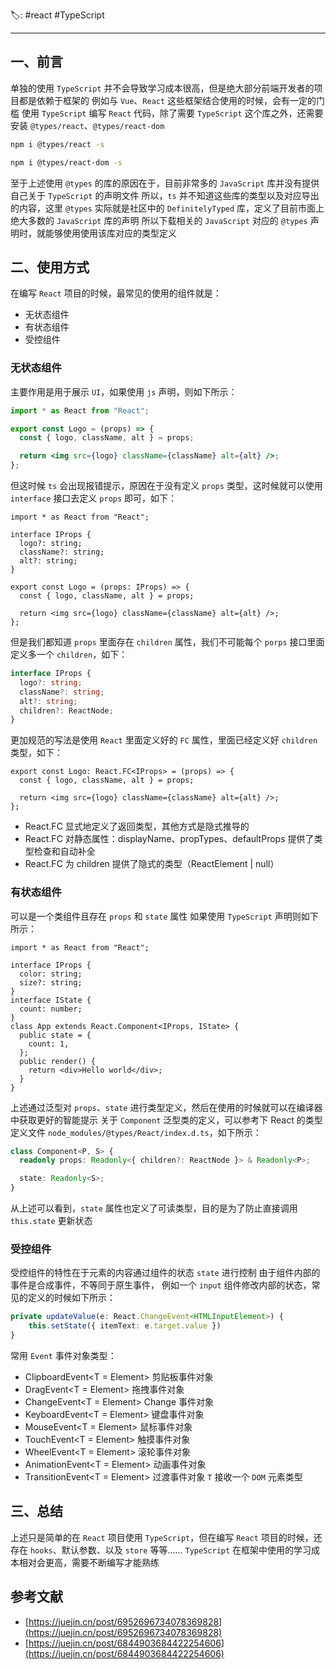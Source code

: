 🏷: #react #TypeScript
***
## 一、前言
单独的使用 `TypeScript` 并不会导致学习成本很高，但是绝大部分前端开发者的项目都是依赖于框架的
例如与 `Vue`、`React` 这些框架结合使用的时候，会有一定的门槛
使用 `TypeScript` 编写 `React` 代码，除了需要 `TypeScript` 这个库之外，还需要安装 `@types/react`、`@types/react-dom`
```bash
npm i @types/react -s

npm i @types/react-dom -s
```
至于上述使用 `@types` 的库的原因在于，目前非常多的 `JavaScript` 库并没有提供自己关于 `TypeScript` 的声明文件
所以，`ts` 并不知道这些库的类型以及对应导出的内容，这里 `@types` 实际就是社区中的 `DefinitelyTyped` 库，定义了目前市面上绝大多数的 `JavaScript` 库的声明
所以下载相关的 `JavaScript` 对应的 `@types` 声明时，就能够使用使用该库对应的类型定义
## 二、使用方式
在编写 `React` 项目的时候，最常见的使用的组件就是：
- 无状态组件
- 有状态组件
- 受控组件
### 无状态组件
主要作用是用于展示 `UI`，如果使用 `js` 声明，则如下所示：
```jsx
import * as React from "React";

export const Logo = (props) => {
  const { logo, className, alt } = props;

  return <img src={logo} className={className} alt={alt} />;
};
```
但这时候 `ts` 会出现报错提示，原因在于没有定义 `props` 类型，这时候就可以使用 `interface` 接口去定义 `props` 即可，如下：
```tsx
import * as React from "React";

interface IProps {
  logo?: string;
  className?: string;
  alt?: string;
}

export const Logo = (props: IProps) => {
  const { logo, className, alt } = props;

  return <img src={logo} className={className} alt={alt} />;
};
```
但是我们都知道 `props` 里面存在 `children` 属性，我们不可能每个 `porps` 接口里面定义多一个 `children`，如下：
```ts
interface IProps {
  logo?: string;
  className?: string;
  alt?: string;
  children?: ReactNode;
}
```
更加规范的写法是使用 `React` 里面定义好的 `FC` 属性，里面已经定义好 `children` 类型，如下：
```tsx
export const Logo: React.FC<IProps> = (props) => {
  const { logo, className, alt } = props;

  return <img src={logo} className={className} alt={alt} />;
};
```
- React.FC 显式地定义了返回类型，其他方式是隐式推导的
- React.FC 对静态属性：displayName、propTypes、defaultProps 提供了类型检查和自动补全
- React.FC 为 children 提供了隐式的类型（ReactElement | null）
### 有状态组件
可以是一个类组件且存在 `props` 和 `state` 属性
如果使用 `TypeScript` 声明则如下所示：
```tsx
import * as React from "React";

interface IProps {
  color: string;
  size?: string;
}
interface IState {
  count: number;
}
class App extends React.Component<IProps, IState> {
  public state = {
    count: 1,
  };
  public render() {
    return <div>Hello world</div>;
  }
}
```
上述通过泛型对 `props`、`state` 进行类型定义，然后在使用的时候就可以在编译器中获取更好的智能提示
关于 `Component` 泛型类的定义，可以参考下 React 的类型定义文件 `node_modules/@types/React/index.d.ts`，如下所示：
```ts
class Component<P, S> {
  readonly props: Readonly<{ children?: ReactNode }> & Readonly<P>;

  state: Readonly<S>;
}
```
从上述可以看到，`state` 属性也定义了可读类型，目的是为了防止直接调用 `this.state` 更新状态
### 受控组件
受控组件的特性在于元素的内容通过组件的状态 `state` 进行控制
由于组件内部的事件是合成事件，不等同于原生事件，
例如一个 `input` 组件修改内部的状态，常见的定义的时候如下所示：
```ts
private updateValue(e: React.ChangeEvent<HTMLInputElement>) {
    this.setState({ itemText: e.target.value })
}
```
常用 `Event` 事件对象类型：
- ClipboardEvent<T = Element> 剪贴板事件对象
- DragEvent<T = Element> 拖拽事件对象
- ChangeEvent<T = Element> Change 事件对象
- KeyboardEvent<T = Element> 键盘事件对象
- MouseEvent<T = Element> 鼠标事件对象
- TouchEvent<T = Element> 触摸事件对象
- WheelEvent<T = Element> 滚轮事件对象
- AnimationEvent<T = Element> 动画事件对象
- TransitionEvent<T = Element> 过渡事件对象
`T` 接收一个 `DOM` 元素类型
## 三、总结
上述只是简单的在 `React` 项目使用 `TypeScript`，但在编写 `React` 项目的时候，还存在 `hooks`、默认参数、以及 `store` 等等......
`TypeScript` 在框架中使用的学习成本相对会更高，需要不断编写才能熟练
## 参考文献
- [https://juejin.cn/post/6952696734078369828](https://juejin.cn/post/6952696734078369828)
- [https://juejin.cn/post/6844903684422254606](https://juejin.cn/post/6844903684422254606)

